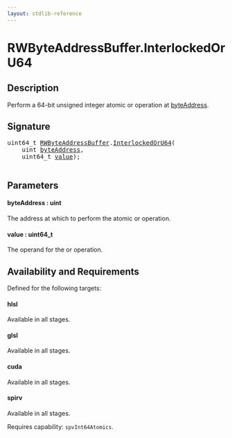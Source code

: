 ```yaml
---
layout: stdlib-reference
---
```


# RWByteAddressBuffer\.InterlockedOrU64

## Description

Perform a 64-bit unsigned integer atomic or operation at <span class='code'><a href="interlockedoru64-0bd#decl-byteAddress" class="code_param">byteAddress</a></span>.



## Signature 

<pre>
uint64_t <a href="../types/rwbyteaddressbuffer-0126d/index" class="code_type">RWByteAddressBuffer</a>.<a href="interlockedoru64-0bd">InterlockedOrU64</a>(
    <span class="code_keyword">uint</span> <a href="interlockedoru64-0bd#decl-byteAddress" class="code_param">byteAddress</a>,
    uint64_t <a href="interlockedoru64-0bd#decl-value" class="code_param">value</a>);

</pre>

## Parameters

####  <a id="decl-byteAddress"></a>byteAddress  : uint
The address at which to perform the atomic or operation.

####  <a id="decl-value"></a>value  : uint64\_t
The operand for the or operation.


## Availability and Requirements

Defined for the following targets:

#### hlsl
Available in all stages.

#### glsl
Available in all stages.

#### cuda
Available in all stages.

#### spirv
Available in all stages.

Requires capability: `spvInt64Atomics`.


